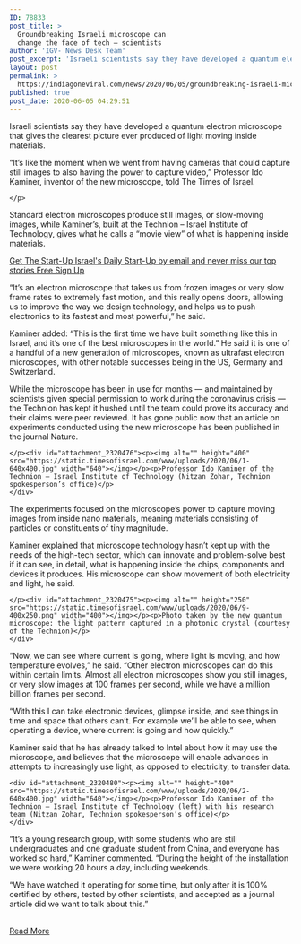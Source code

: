 ```yaml
---
ID: 78833
post_title: >
  Groundbreaking Israeli microscope can
  change the face of tech — scientists
author: 'IGV- News Desk Team'
post_excerpt: 'Israeli scientists say they have developed a quantum electron microscope that gives the clearest picture ever produced of light moving inside materials. “It’s like the moment when we went from having cameras that could capture still images to also having the power to capture video,” Professor Ido Kaminer, inventor of the new microscope, told The&hellip;'
layout: post
permalink: >
  https://indiagoneviral.com/news/2020/06/05/groundbreaking-israeli-microscope-can-change-the-face-of-tech-scientists/78833/india-gone-viral/
published: true
post_date: 2020-06-05 04:29:51
---
```

<div>
					<p>Israeli scientists say they have developed a quantum electron microscope that gives the clearest picture ever produced of light moving inside materials.
</p><p>“It’s like the moment when we went from having cameras that could capture still images to also having the power to capture video,” Professor Ido Kaminer, inventor of the new microscope, told The Times of Israel.
    
    </p>
<p>Standard electron microscopes produce still images, or slow-moving images, while Kaminer’s, built at the Technion – Israel Institute of Technology, gives what he calls a “movie view” of what is happening inside materials.
							</p><p>
								<a href="http://www.timesofisrael.com/start-up-daily-signup/?utm_source=sui-articles&utm_medium=middle-link&utm_campaign=signup-buttons">
									Get The Start-Up Israel's Daily Start-Up by email and never miss our top stories
								</a>
								<a href="http://www.timesofisrael.com/start-up-daily-signup/?utm_source=sui-articles&utm_medium=middle-link&utm_campaign=signup-buttons">
									Free Sign Up
								</a>
							</p>
<p>“It’s an electron microscope that takes us from frozen images or very slow frame rates to extremely fast motion, and this really opens doors, allowing us to improve the way we design technology, and helps us to push electronics to its fastest and most powerful,” he said.
</p><p>Kaminer added: “This is the first time we have built something like this in Israel, and it’s one of the best microscopes in the world.” He said it is one of a handful of a new generation of microscopes, known as ultrafast electron microscopes, with other notable successes being in the US, Germany and Switzerland.
</p><p>While the microscope has been in use for months — and maintained by scientists given special permission to work during the coronavirus crisis — the Technion has kept it hushed until the team could prove its accuracy and their claims were peer reviewed. It has gone public now that an article on experiments conducted using the new microscope has been published in the journal Nature.

	</p><div id="attachment_2320476"><p><img alt="" height="400" src="https://static.timesofisrael.com/www/uploads/2020/06/1-640x400.jpg" width="640"></img></p><p>Professor Ido Kaminer of the Technion – Israel Institute of Technology (Nitzan Zohar, Technion spokesperson’s office)</p>
	</div>
<p>The experiments focused on the microscope’s power to capture moving images from inside nano materials, meaning materials consisting of particles or constituents of tiny magnitude.
</p><p>Kaminer explained that microscope technology hasn’t kept up with the needs of the high-tech sector, which can innovate and problem-solve best if it can see, in detail, what is happening inside the chips, components and devices it produces. His microscope can show movement of both electricity and light, he said.

	</p><div id="attachment_2320475"><p><img alt="" height="250" src="https://static.timesofisrael.com/www/uploads/2020/06/9-400x250.png" width="400"></img></p><p>Photo taken by the new quantum microscope: the light pattern captured in a photonic crystal (courtesy of the Technion)</p>
	</div>
<p>“Now, we can see where current is going, where light is moving, and how temperature evolves,” he said. “Other electron microscopes can do this within certain limits. Almost all electron microscopes show you still images, or very slow images at 100 frames per second, while we have a million billion frames per second.
</p><p>“With this I can take electronic devices, glimpse inside, and see things in time and space that others can’t. For example we’ll be able to see, when operating a device, where current is going and how quickly.”
</p><p>Kaminer said that he has already talked to Intel about how it may use the microscope, and believes that the microscope will enable advances in attempts to increasingly use light, as opposed to electricity, to transfer data.</p>

	<div id="attachment_2320480"><p><img alt="" height="400" src="https://static.timesofisrael.com/www/uploads/2020/06/2-640x400.jpg" width="640"></img></p><p>Professor Ido Kaminer of the Technion – Israel Institute of Technology (left) with his research team (Nitzan Zohar, Technion spokesperson’s office)</p>
	</div>
<p>“It’s a young research group, with some students who are still undergraduates and one graduate student from China, and everyone has worked so hard,” Kaminer commented. “During the height of the installation we were working 20 hours a day, including weekends.</p>
<p>“We have watched it operating for some time, but only after it is 100% certified by others, tested by other scientists, and accepted as a journal article did we want to talk about this.”</p>
				</div><br/><a href="https://www.timesofisrael.com/groundbreaking-israeli-microscope-can-change-the-face-of-tech-scientists/" class="button purchase" rel="nofollow noopener noreferrer" target="_blank">Read More</a>